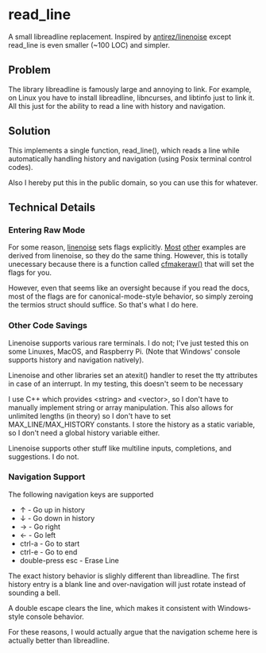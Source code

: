 # read_line

A small libreadline replacement. Inspired by [antirez/linenoise](/antirez/linenoise)
except read_line is even smaller (~100 LOC) and simpler.

## Problem

The library libreadline is famously large and annoying to link. For example, on Linux
you have to install libreadline, libncurses, and libtinfo just to link it. All this just
for the ability to read a line with history and navigation.

## Solution

This implements a single function, read_line(), which reads a line while automatically
handling history and navigation (using Posix terminal control codes).

Also I hereby put this in the public domain, so you can use this for whatever.

## Technical Details

### Entering Raw Mode

For some reason, [linenoise][1] sets flags explicitly. [Most][2] [other][3] examples are
derived from linenoise, so they do the same thing. However, this is totally unecessary
because there is a function called [cfmakeraw()][4] that will set the flags for you. 

[1]:https://github.com/antirez/linenoise/blob/master/linenoise.c#L232
[2]:https://viewsourcecode.org/snaptoken/kilo/02.enteringRawMode.html
[3]:http://www.cs.uleth.ca/~holzmann/C/system/ttyraw.c
[4]:https://man7.org/linux/man-pages/man3/termios.3.html

However, even that seems like an oversight because if you read the docs,  most of the flags
are for canonical-mode-style behavior, so simply zeroing the termios struct should
suffice. So that's what I do here.

### Other Code Savings

Linenoise supports various rare terminals. I do not; I've just tested this on some Linuxes,
MacOS, and Raspberry Pi. (Note that Windows' console supports history and navigation natively).

Linenoise and other libraries set an atexit() handler to reset the tty attributes in case of
an interrupt. In my testing, this doesn't seem to be necessary

I use C++ which provides &lt;string&gt; and &lt;vector&gt;, so I don't have to manually
implement string or array manipulation. This also allows for unlimited lengths (in theory)
so I don't have to set MAX_LINE/MAX_HISTORY constants. I store the history as a static
variable, so I don't need a global history variable either.

Linenoise supports other stuff like multiline inputs, completions, and suggestions. I do not.

### Navigation Support

The following navigation keys are supported

 - &uarr; - Go up in history
 - &darr; - Go down in history
 - &rarr; - Go right
 - &larr; - Go left 
 - ctrl-a - Go to start
 - ctrl-e - Go to end
 - double-press esc - Erase Line

The exact history behavior is slighly different than libreadline. The first history entry is a blank line
and over-navigation will just rotate instead of sounding a bell.

A double escape clears the line, which makes it consistent with Windows-style console behavior.

For these reasons, I would actually argue that the navigation scheme here is actually better than libreadline.




